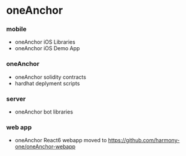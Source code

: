 # oneAnchor

### mobile 

* oneAnchor iOS Libraries
* oneAnchor iOS Demo App

### oneAnchor

* oneAnchor solidity contracts
* hardhat deplyment scripts

### server

* oneAnchor bot libraries

### web app

* oneAnchor React6 webapp moved to https://github.com/harmony-one/oneAnchor-webapp
